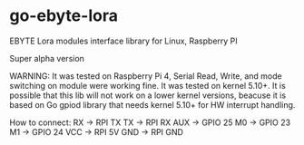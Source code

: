 # go-ebyte-lora
EBYTE Lora modules interface library for Linux, Raspberry PI

Super alpha version

WARNING: It was tested on Raspberry Pi 4, Serial Read, Write, and mode switching on module were working fine. It was tested on kernel 5.10+. It is possible that this lib will not work on a lower kernel versions, beacuse it is based on Go gpiod library that needs kernel 5.10+ for HW interrupt handling.

How to connect:
RX -> RPI TX
TX -> RPI RX
AUX -> GPIO 25
M0 -> GPIO 23
M1 -> GPIO 24
VCC -> RPI 5V
GND -> RPI GND
